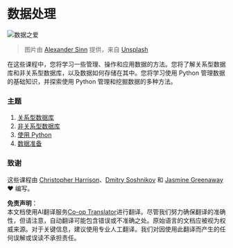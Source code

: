 <!--
CO_OP_TRANSLATOR_METADATA:
{
  "original_hash": "abc3309ab41bc5a7846f70ee1a055838",
  "translation_date": "2025-08-24T11:58:43+00:00",
  "source_file": "2-Working-With-Data/README.md",
  "language_code": "zh"
}
-->
# 数据处理

![数据之爱](../../../2-Working-With-Data/images/data-love.jpg)
> 图片由 <a href="https://unsplash.com/@swimstaralex?utm_source=unsplash&utm_medium=referral&utm_content=creditCopyText">Alexander Sinn</a> 提供，来自 <a href="https://unsplash.com/s/photos/data?utm_source=unsplash&utm_medium=referral&utm_content=creditCopyText">Unsplash</a>
  
在这些课程中，您将学习一些管理、操作和应用数据的方法。您将了解关系型数据库和非关系型数据库，以及数据如何存储在其中。您将学习使用 Python 管理数据的基础知识，并探索使用 Python 管理和挖掘数据的多种方法。

### 主题

1. [关系型数据库](05-relational-databases/README.md)
2. [非关系型数据库](06-non-relational/README.md)
3. [使用 Python](07-python/README.md)
4. [数据准备](08-data-preparation/README.md)

### 致谢

这些课程由 [Christopher Harrison](https://twitter.com/geektrainer)、[Dmitry Soshnikov](https://twitter.com/shwars) 和 [Jasmine Greenaway](https://twitter.com/paladique) ❤️ 编写。

**免责声明**：  
本文档使用AI翻译服务[Co-op Translator](https://github.com/Azure/co-op-translator)进行翻译。尽管我们努力确保翻译的准确性，但请注意，自动翻译可能包含错误或不准确之处。原始语言的文档应被视为权威来源。对于关键信息，建议使用专业人工翻译。我们对因使用此翻译而产生的任何误解或误读不承担责任。